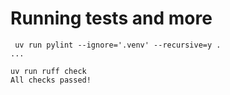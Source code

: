 # Running tests and more


```
 uv run pylint --ignore='.venv' --recursive=y .
...

uv run ruff check
All checks passed!
 ```